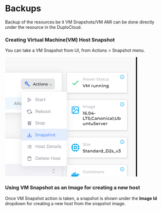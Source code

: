 # Backups

Backup of the resources be it VM Snapshots/VM AMI can be done directly under the resource in the DuploCloud.

### Creating Virtual Machine(VM) Host Snapshot

You can take a VM Snapshot from UI, from Actions > Snapshot menu.

![VM Snapshot](<../../.gitbook/assets/image (61) (1).png>)

### Using VM Snapshot as an Image for creating a new host

Once VM Snapshot action is taken, a snapshot is shown under the **Image Id** dropdown for creating a new host from the snapshot image.
